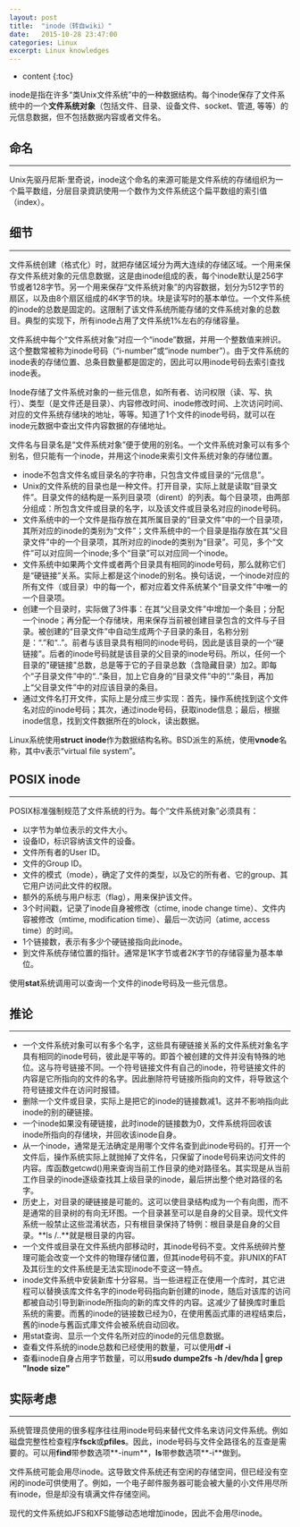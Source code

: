 ```yaml
---
layout: post
title:  "inode（转自wiki）"
date:   2015-10-28 23:47:00
categories: Linux
excerpt: Linux knowledges
---
```


* content
{:toc}


inode是指在许多“类Unix文件系统”中的一种数据结构。每个inode保存了文件系统中的一个**文件系统对象**（包括文件、目录、设备文件、socket、管道, 等等）的元信息数据，但不包括数据内容或者文件名。

## 命名
---
Unix先驱丹尼斯·里奇说，inode这个命名的来源可能是文件系统的存储组织为一个扁平数组，分层目录資訊使用一个数作为文件系统这个扁平数组的索引值（index）。

## 细节
---
文件系统创建（格式化）时，就把存储区域分为两大连续的存储区域。一个用来保存文件系统对象的元信息数据，这是由inode组成的表，每个inode默认是256字节或者128字节。另一个用来保存“文件系统对象”的内容数据，划分为512字节的扇区，以及由8个扇区组成的4K字节的块。块是读写时的基本单位。一个文件系统的inode的总数是固定的。这限制了该文件系统所能存储的文件系统对象的总数目。典型的实现下，所有inode占用了文件系统1%左右的存储容量。

文件系统中每个“文件系统对象”对应一个“inode”数据，并用一个整数值来辨识。这个整数常被称为inode号码（“i-number”或“inode number”）。由于文件系统的inode表的存储位置、总条目数量都是固定的，因此可以用inode号码去索引查找inode表。

Inode存储了文件系统对象的一些元信息，如所有者、访问权限（读、写、执行）、类型（是文件还是目录）、内容修改时间、inode修改时间、上次访问时间、对应的文件系统存储块的地址，等等。知道了1个文件的inode号码，就可以在inode元数据中查出文件内容数据的存储地址。

文件名与目录名是“文件系统对象”便于使用的别名。一个文件系统对象可以有多个别名，但只能有一个inode，并用这个inode来索引文件系统对象的存储位置。

*   inode不包含文件名或目录名的字符串，只包含文件或目录的“元信息”。
*   Unix的文件系统的目录也是一种文件。打开目录，实际上就是读取“目录文件”。目录文件的结构是一系列目录项（dirent）的列表。每个目录项，由两部分组成：所包含文件或目录的名字，以及该文件或目录名对应的inode号码。
*   文件系统中的一个文件是指存放在其所属目录的“目录文件”中的一个目录项，其所对应的inode的类别为“文件”；文件系统中的一个目录是指存放在其“父目录文件”中的一个目录项，其所对应的inode的类别为“目录”。可见，多个“文件”可以对应同一个inode;多个“目录”可以对应同一个inode。
*   文件系统中如果两个文件或者两个目录具有相同的inode号码，那么就称它们是“硬链接”关系。实际上都是这个inode的别名。换句话说，一个inode对应的所有文件（或目录）中的每一个，都对应着文件系统某个“目录文件”中唯一的一个目录项。
*   创建一个目录时，实际做了3件事：在其“父目录文件”中增加一个条目；分配一个inode；再分配一个存储块，用来保存当前被创建目录包含的文件与子目录。被创建的“目录文件”中自动生成两个子目录的条目，名称分别是：“.”和“..”。前者与该目录具有相同的inode号码，因此是该目录的一个“硬链接”。后者的inode号码就是该目录的父目录的inode号码。所以，任何一个目录的"硬链接"总数，总是等于它的子目录总数（含隐藏目录）加2。即每个“子目录文件”中的“..”条目，加上它自身的“目录文件”中的“.”条目，再加上“父目录文件”中的对应该目录的条目。
*   通过文件名打开文件，实际上是分成三步实现：首先，操作系统找到这个文件名对应的inode号码；其次，通过inode号码，获取inode信息；最后，根据inode信息，找到文件数据所在的block，读出数据。

Linux系统使用**struct inode**作为数据结构名称。BSD派生的系统，使用**vnode**名称，其中v表示“virtual file system”。

## POSIX inode
---
POSIX标准强制规范了文件系统的行为。每个“文件系统对象”必须具有：

*   以字节为单位表示的文件大小。
*   设备ID，标识容纳该文件的设备。
*   文件所有者的User ID。
*   文件的Group ID。
*   文件的模式（mode），确定了文件的类型，以及它的所有者、它的group、其它用户访问此文件的权限。
*   额外的系统与用户标志（flag），用来保护该文件。
*   3个时间戳，记录了inode自身被修改（ctime, inode change time）、文件内容被修改（mtime, modification time）、最后一次访问（atime, access time）的时间。
*   1个链接数，表示有多少个硬链接指向此inode。
*   到文件系统存储位置的指针。通常是1K字节或者2K字节的存储容量为基本单位。

使用**stat**系统调用可以查询一个文件的inode号码及一些元信息。

## 推论
---
*   一个文件系统对象可以有多个名字，这些具有硬链接关系的文件系统对象名字具有相同的inode号码，彼此是平等的。即首个被创建的文件并没有特殊的地位。这与符号链接不同。一个符号链接文件有自己的inode，符号链接文件的内容是它所指向的文件的名字。因此删除符号链接所指向的文件，将导致这个符号链接文件在访问时报错。
*   删除一个文件或目录，实际上是把它的inode的链接数减1。这并不影响指向此inode的别的硬链接。
*   一个inode如果没有硬链接，此时inode的链接数为0，文件系统将回收该inode所指向的存储块，并回收该inode自身。
*   从一个inode，通常是无法确定是用哪个文件名查到此inode号码的。打开一个文件后，操作系统实际上就抛掉了文件名，只保留了inode号码来访问文件的内容。库函数getcwd()用来查询当前工作目录的绝对路径名。其实现是从当前工作目录的inode逐级查找其上级目录的inode，最后拼出整个绝对路径的名字。
*   历史上，对目录的硬链接是可能的。这可以使目录结构成为一个有向图，而不是通常的目录树的有向无环图。一个目录甚至可以是自身的父目录。现代文件系统一般禁止这些混淆状态，只有根目录保持了特例：根目录是自身的父目录。**ls /..**就是根目录的内容。
*   一个文件或目录在文件系统内部移动时，其inode号码不变。文件系统碎片整理可能会改变一个文件的物理存储位置，但其inode号码不变。非UNIX的FAT及其衍生的文件系统是无法实现inode不变这一特点。
*   inode文件系统中安装新库十分容易。当一些进程正在使用一个库时，其它进程可以替换该库文件名字的inode号码指向新创建的inode，随后对该库的访问都被自动引导到新inode所指向的新的库文件的内容。这减少了替换库时重启系统的需要。而舊的inode的链接数已经为0，在使用舊函式庫的进程结束后，舊的inode与舊函式庫文件会被系统自动回收。
*   用stat查询、显示一个文件名所对应的inode的元信息数据。
*   查看文件系统的inode总数和已经使用的数量，可以使用**df -i**
*   查看inode自身占用字节数量，可以用**sudo dumpe2fs -h /dev/hda \| grep "Inode size"**

## 实际考虑
---
系统管理员使用的很多程序往往用inode号码来替代文件名来访问文件系统。例如磁盘完整性检查程序**fsck**或**pfiles**。因此，inode号码与文件全路径名的互查是需要的。可以用**find**带参数选项**-inum**，**ls**带参数选项**-i**做到。

文件系统可能会用尽inode。这导致文件系统还有空闲的存储空间，但已经没有空闲的inode可供使用了。例如，一个电子邮件服务器可能会被大量的小文件用尽所有inode，但是却没有填满文件存储空间。

现代的文件系统如JFS和XFS能够动态地增加inode，因此不会用尽inode。
